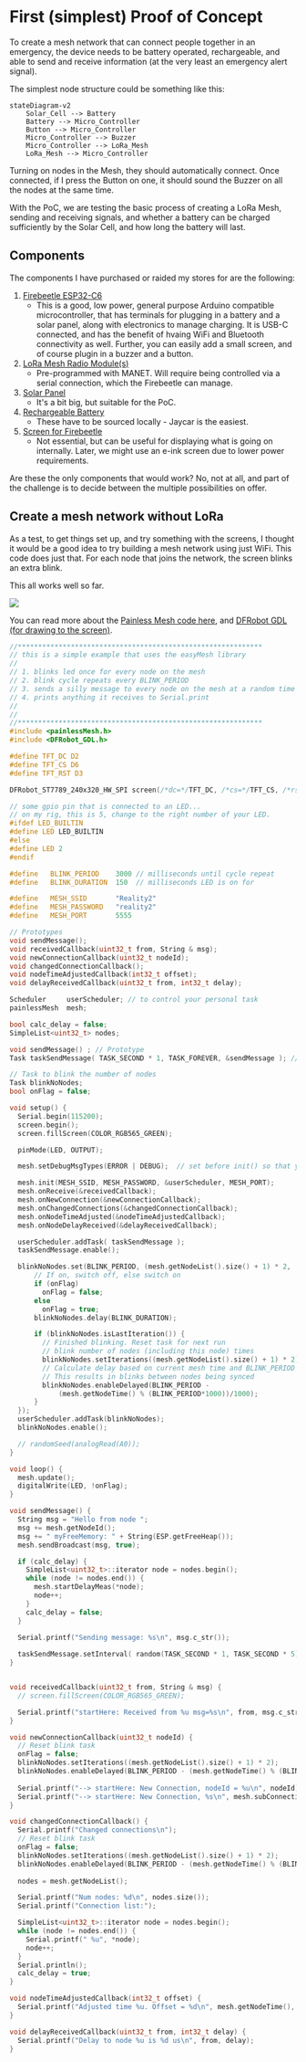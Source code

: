 # First (simplest) Proof of Concept

To create a mesh network that can connect people together in an emergency, the device needs to be battery operated, rechargeable, and able to send and receive information (at the very least an emergency alert signal).

The simplest node structure could be something like this:

```mermaid
stateDiagram-v2
    Solar_Cell --> Battery
    Battery --> Micro_Controller
    Button --> Micro_Controller
    Micro_Controller --> Buzzer
    Micro_Controller --> LoRa_Mesh
    LoRa_Mesh --> Micro_Controller
```

Turning on nodes in the Mesh, they should automatically connect.  Once connected, if I press the Button on one, it should sound the Buzzer on all the nodes at the same time.

With the PoC, we are testing the basic process of creating a LoRa Mesh, sending and receiving signals, and whether a battery can be charged sufficiently by the Solar Cell, and how long the battery will last.

## Components

The components I have purchased or raided my stores for are the following:

1) [Firebeetle ESP32-C6](https://www.dfrobot.com/product-2771.html)
   - This is a good, low power, general purpose Arduino compatible microcontroller, that has terminals for plugging in a battery and a solar panel, along with electronics to manage charging.  It is USB-C connected, and has the benefit of hvaing WiFi and Bluetooth connectivity as well.  Further, you can easily add a small screen, and of course plugin in a buzzer and a button.
2) [LoRa Mesh Radio Module(s)](https://www.dfrobot.com/product-1670.html)
   - Pre-programmed with MANET.  Will require being controlled via a serial connection, which the Firebeetle can manage.
3) [Solar Panel](https://www.dfrobot.com/product-1775.html)
   - It's a bit big, but suitable for the PoC.
4) [Rechargeable Battery](https://www.jaycar.co.nz/18650-samsung-3500mah-3-7v-18650-rechargeable-battery/p/SB2632)
   - These have to be sourced locally - Jaycar is the easiest.
5) [Screen for Firebeetle](https://www.dfrobot.com/product-2071.html)
   - Not essential, but can be useful for displaying what is going on internally.  Later, we might use an e-ink screen due to lower power requirements.

Are these the only components that would work?  No, not at all, and part of the challenge is to decide between the multiple possibilities on offer.

## Create a mesh network without LoRa

As a test, to get things set up, and try something with the screens, I thought it would be a good idea to try building a mesh network using just WiFi.  This code does just that.  For each node that joins the network, the screen blinks an extra blink.

This all works well so far.

![](./images/lorablink.gif)

You can read more about the [Painless Mesh code here](https://randomnerdtutorials.com/esp-mesh-esp32-esp8266-painlessmesh/), and [DFRobot GDL (for drawing to the screen)](https://github.com/DFRobot/DFRobot_GDL/blob/master/README.md).

```c
//************************************************************
// this is a simple example that uses the easyMesh library
//
// 1. blinks led once for every node on the mesh
// 2. blink cycle repeats every BLINK_PERIOD
// 3. sends a silly message to every node on the mesh at a random time between 1 and 5 seconds
// 4. prints anything it receives to Serial.print
//
//
//************************************************************
#include <painlessMesh.h>
#include <DFRobot_GDL.h>

#define TFT_DC D2
#define TFT_CS D6
#define TFT_RST D3

DFRobot_ST7789_240x320_HW_SPI screen(/*dc=*/TFT_DC, /*cs=*/TFT_CS, /*rst=*/TFT_RST);

// some gpio pin that is connected to an LED...
// on my rig, this is 5, change to the right number of your LED.
#ifdef LED_BUILTIN
#define LED LED_BUILTIN
#else
#define LED 2
#endif

#define   BLINK_PERIOD    3000 // milliseconds until cycle repeat
#define   BLINK_DURATION  150  // milliseconds LED is on for

#define   MESH_SSID       "Reality2"
#define   MESH_PASSWORD   "reality2"
#define   MESH_PORT       5555

// Prototypes
void sendMessage(); 
void receivedCallback(uint32_t from, String & msg);
void newConnectionCallback(uint32_t nodeId);
void changedConnectionCallback(); 
void nodeTimeAdjustedCallback(int32_t offset); 
void delayReceivedCallback(uint32_t from, int32_t delay);

Scheduler     userScheduler; // to control your personal task
painlessMesh  mesh;

bool calc_delay = false;
SimpleList<uint32_t> nodes;

void sendMessage() ; // Prototype
Task taskSendMessage( TASK_SECOND * 1, TASK_FOREVER, &sendMessage ); // start with a one second interval

// Task to blink the number of nodes
Task blinkNoNodes;
bool onFlag = false;

void setup() {
  Serial.begin(115200);
  screen.begin();
  screen.fillScreen(COLOR_RGB565_GREEN);

  pinMode(LED, OUTPUT);

  mesh.setDebugMsgTypes(ERROR | DEBUG);  // set before init() so that you can see error messages

  mesh.init(MESH_SSID, MESH_PASSWORD, &userScheduler, MESH_PORT);
  mesh.onReceive(&receivedCallback);
  mesh.onNewConnection(&newConnectionCallback);
  mesh.onChangedConnections(&changedConnectionCallback);
  mesh.onNodeTimeAdjusted(&nodeTimeAdjustedCallback);
  mesh.onNodeDelayReceived(&delayReceivedCallback);

  userScheduler.addTask( taskSendMessage );
  taskSendMessage.enable();

  blinkNoNodes.set(BLINK_PERIOD, (mesh.getNodeList().size() + 1) * 2, []() {
      // If on, switch off, else switch on
      if (onFlag)
        onFlag = false;
      else
        onFlag = true;
      blinkNoNodes.delay(BLINK_DURATION);

      if (blinkNoNodes.isLastIteration()) {
        // Finished blinking. Reset task for next run 
        // blink number of nodes (including this node) times
        blinkNoNodes.setIterations((mesh.getNodeList().size() + 1) * 2);
        // Calculate delay based on current mesh time and BLINK_PERIOD
        // This results in blinks between nodes being synced
        blinkNoNodes.enableDelayed(BLINK_PERIOD - 
            (mesh.getNodeTime() % (BLINK_PERIOD*1000))/1000);
      }
  });
  userScheduler.addTask(blinkNoNodes);
  blinkNoNodes.enable();

  // randomSeed(analogRead(A0));
}

void loop() {
  mesh.update();
  digitalWrite(LED, !onFlag);
}

void sendMessage() {
  String msg = "Hello from node ";
  msg += mesh.getNodeId();
  msg += " myFreeMemory: " + String(ESP.getFreeHeap());
  mesh.sendBroadcast(msg, true);

  if (calc_delay) {
    SimpleList<uint32_t>::iterator node = nodes.begin();
    while (node != nodes.end()) {
      mesh.startDelayMeas(*node);
      node++;
    }
    calc_delay = false;
  }

  Serial.printf("Sending message: %s\n", msg.c_str());
  
  taskSendMessage.setInterval( random(TASK_SECOND * 1, TASK_SECOND * 5));  // between 1 and 5 seconds
}


void receivedCallback(uint32_t from, String & msg) {
  // screen.fillScreen(COLOR_RGB565_GREEN);

  Serial.printf("startHere: Received from %u msg=%s\n", from, msg.c_str());
}

void newConnectionCallback(uint32_t nodeId) {
  // Reset blink task
  onFlag = false;
  blinkNoNodes.setIterations((mesh.getNodeList().size() + 1) * 2);
  blinkNoNodes.enableDelayed(BLINK_PERIOD - (mesh.getNodeTime() % (BLINK_PERIOD*1000))/1000);
 
  Serial.printf("--> startHere: New Connection, nodeId = %u\n", nodeId);
  Serial.printf("--> startHere: New Connection, %s\n", mesh.subConnectionJson(true).c_str());
}

void changedConnectionCallback() {
  Serial.printf("Changed connections\n");
  // Reset blink task
  onFlag = false;
  blinkNoNodes.setIterations((mesh.getNodeList().size() + 1) * 2);
  blinkNoNodes.enableDelayed(BLINK_PERIOD - (mesh.getNodeTime() % (BLINK_PERIOD*1000))/1000);
 
  nodes = mesh.getNodeList();

  Serial.printf("Num nodes: %d\n", nodes.size());
  Serial.printf("Connection list:");

  SimpleList<uint32_t>::iterator node = nodes.begin();
  while (node != nodes.end()) {
    Serial.printf(" %u", *node);
    node++;
  }
  Serial.println();
  calc_delay = true;
}

void nodeTimeAdjustedCallback(int32_t offset) {
  Serial.printf("Adjusted time %u. Offset = %d\n", mesh.getNodeTime(), offset);
}

void delayReceivedCallback(uint32_t from, int32_t delay) {
  Serial.printf("Delay to node %u is %d us\n", from, delay);
}
```
